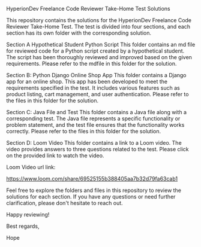HyperionDev Freelance Code Reviewer Take-Home Test Solutions

This repository contains the solutions for the HyperionDev Freelance Code Reviewer Take-Home Test. The test is divided into four sections, and each section has its 
own folder with the corresponding solution.

Section A
Hypothetical Student Python Script
This folder contains an md file for reviewed code for a Python script created by a hypothetical student. The script has been thoroughly reviewed and improved based on the
given requirements. Please refer to the mdfile in this folder for the solution.

Section B: Python Django Online Shop App
This folder contains a Django app for an online shop. This app has been developed to meet the requirements specified in the test. It includes various 
features such as product listing, cart management, and user authentication. Please refer to the files in this folder for the solution.

Section C: Java File and Test
This folder contains a Java file along with a corresponding test. The Java file represents a specific functionality or problem statement, and the test 
file ensures that the functionality works correctly. Please refer to the files in this folder for the solution.

Section D: Loom Video
This folder contains a link to a Loom video. The video provides answers to three questions related to the test. Please click on the provided link to
watch the video.

Loom Video url link:

https://www.loom.com/share/69525155b388405aa7b32d79fa63cab1

Feel free to explore the folders and files in this repository to review the solutions for each section. If you have any questions or need further clarification,
please don't hesitate to reach out.

Happy reviewing!

Best regards,

Hope
